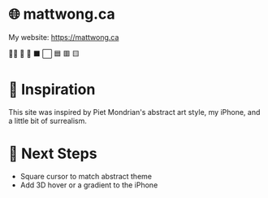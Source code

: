 # 🌐 mattwong.ca
My website: https://mattwong.ca

👩‍🚀 🎈 📱 ⬛️ ⬜️ 🟦 🟥 🟨

# 🎨 Inspiration
This site was inspired by Piet Mondrian's abstract art style, my iPhone, and a little bit of surrealism. 

# 🚀 Next Steps
- Square cursor to match abstract theme
- Add 3D hover or a gradient to the iPhone